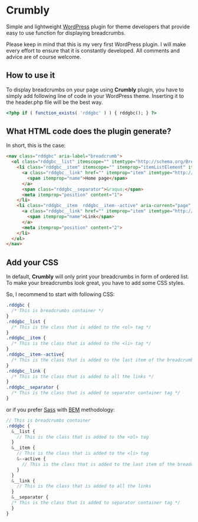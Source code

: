 # Crumbly
Simple and lightweight [WordPress](https://wordpress.org/) plugin for theme developers that provide easy to use function for displaying breadcrumbs.

Please keep in mind that this is my very first WordPress plugin. I will make every effort to ensure that it is constantly developed. All comments and advice are of course welcome.

## How to use it
To display breadcrumbs on your page using **Crumbly** plugin, you have to simply add following line of code in your WordPress theme. Inserting it to the header.php file will be the best way.
```php
<?php if ( function_exists( 'rddgbc' ) ) { rddgbc(); } ?>
```

## What HTML code does the plugin generate?
In short, this is the case:
```html
<nav class="rddgbc" aria-label="breadcrumb">
  <ol class="rddgbc__list" itemscope="" itemtype="http://schema.org/BreadcrumbList">
    <li class="rddgbc__item" itemscope="" itemprop="itemListElement" itemtype="http://schema.org/ListItem">
      <a class="rddgbc__link" href="" itemprop="item" itemtype="http://schema.org/Thing">
        <span itemprop="name">Home page</span>
      </a>
      <span class="rddgbc__separator">&raquo;</span>
      <meta itemprop="position" content="1">
    </li>
    <li class="rddgbc__item  rddgbc__item--active" aria-current="page" itemscope="" itemprop="itemListElement" itemtype="http://schema.org/ListItem">
      <a class="rddgbc__link" href="" itemprop="item" itemtype="http://schema.org/Thing">
        <span itemprop="name">Link</span>
      </a>
      <meta itemprop="position" content="2">
    </li>
  </ol>
</nav>
```

## Add your CSS
In default, **Crumbly** will only print your breadcrumbs in form of ordered list. To make your breadcrumbs look great, you have to add some CSS styles.

So, I recommend to start with following CSS:
```css
.rddgbc {
  /* This is breadcrumbs container */
}
.rddgbc__list {
  /* This is the class that is added to the <ol> tag */
}
.rddgbc__item {
  /* This is the class that is added to the <li> tag */
}
.rddgbc__item--active{
  /* This is the class that is added to the last item of the breadcrumbs */
}
.rddgbc__link {
  /* This is the class that is added to all the links */
}
.rddgbc__separator {
  /* This is the class that is added to separator container tag */
}
```

or if you prefer [Sass](https://sass-lang.com/) with [BEM](http://getbem.com/) methodology:
```scss
// This is breadcrumbs container
.rddgbc {
  &__list {
    // This is the class that is added to the <ol> tag
  }
  &__item {
    // This is the class that is added to the <li> tag
    &--active {
      // This is the class that is added to the last item of the breadcrumbs
    }
  }
  &__link {
    // This is the class that is added to all the links
  }
  &__separator {
  /* This is the class that is added to separator container tag */
  }
}
```
